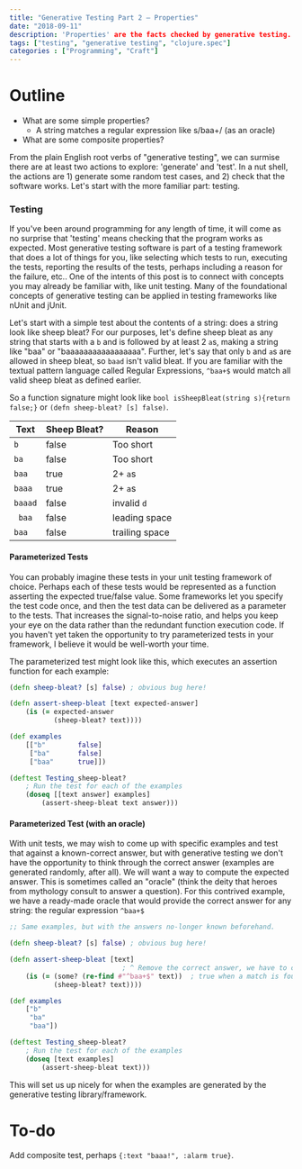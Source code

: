 ```yaml
---
title: "Generative Testing Part 2 – Properties"
date: "2018-09-11"
description: 'Properties' are the facts checked by generative testing.  We assert that some properties are true of our programs, and the testing library checks it for us.
tags: ["testing", "generative testing", "clojure.spec"]
categories : ["Programming", "Craft"]
---
```


# Outline

* What are some simple properties?
  * A string matches a regular expression like s/baa+/ (as an oracle)
* What are some composite properties?



From the plain English root verbs of "generative testing", we can surmise there are at least two actions to explore: 'generate' and 'test'.  In a nut shell, the actions are 1) generate some random test cases, and 2) check that the software works.  Let's start with the more familiar part: testing.


### Testing
If you've been around programming for any length of time, it will come as no surprise that 'testing' means checking that the program works as expected.  Most generative testing software is part of a testing framework that does a lot of things for you, like selecting which tests to run, executing the tests, reporting the results of the tests, perhaps including a reason for the failure, etc..  One of the intents of this post is to connect with concepts you may already be familiar with, like unit testing.  Many of the foundational concepts of generative testing can be applied in testing frameworks like nUnit and jUnit.

Let's start with a simple test about the contents of a string: does a string look like sheep bleat?  For our purposes, let's define sheep bleat as any string that starts with a `b` and is followed by at least 2 `a`s, making a string like "baa" or "baaaaaaaaaaaaaaaaa".  Further, let's say that only `b` and `a`s are allowed in sheep bleat, so `baad` isn't valid bleat.  If you are familiar with the textual pattern language called Regular Expressions, `^baa+$` would match all valid sheep bleat as defined earlier.

So a function signature might look like `bool isSheepBleat(string s){return false;}` or `(defn sheep-bleat? [s] false)`.

|Text      |Sheep Bleat?|Reason        |
|----------|------------|--------------|
|`b`       |false       |Too short     |
|`ba`      |false       |Too short     |
|`baa`     |true        |2+ `a`s       |
|`baaa`    |true        |2+ `a`s       |
|`baaad`   |false       |invalid `d`   |
|` baa`    |false       |leading space |
|`baa `    |false       |trailing space|

#### Parameterized Tests

You can probably imagine these tests in your unit testing framework of choice.  Perhaps each of these tests would be represented as a function asserting the expected true/false value.  Some frameworks let you specify the test code once, and then the test data can be delivered as a parameter to the tests.  That increases the signal-to-noise ratio, and helps you keep your eye on the data rather than the redundant function execution code.  If you haven't yet taken the opportunity to try parameterized tests in your framework, I believe it would be well-worth your time.


The parameterized test might look like this, which executes an assertion function for each example:

```clojure
(defn sheep-bleat? [s] false) ; obvious bug here!

(defn assert-sheep-bleat [text expected-answer]
	(is (= expected-answer
		   (sheep-bleat? text))))

(def examples 
	[["b"        false]
	 ["ba"       false]
	 ["baa"      true]])

(deftest Testing_sheep-bleat?
	; Run the test for each of the examples
	(doseq [[text answer] examples]
	 	(assert-sheep-bleat text answer)))
```

#### Parameterized Test (with an oracle)

With unit tests, we may wish to come up with specific examples and test that against a known-correct answer, but with generative testing we don't have the opportunity to think through the correct answer (examples are generated randomly, after all).  We will want a way to compute the expected answer.  This is sometimes called an "oracle" (think the deity that heroes from mythology consult to answer a question).  For this contrived example, we have a ready-made oracle that would provide the correct answer for any string: the regular expression `^baa+$`

```clojure
;; Same examples, but with the answers no-longer known beforehand.

(defn sheep-bleat? [s] false) ; obvious bug here!

(defn assert-sheep-bleat [text]
                            ; ^ Remove the correct answer, we have to compute it somehow 
	(is (= (some? (re-find #"^baa+$" text))  ; true when a match is found, false when nil is returned.
		   (sheep-bleat? text))))

(def examples 
	["b"  
	 "ba" 
	 "baa"])

(deftest Testing_sheep-bleat?
	; Run the test for each of the examples
	(doseq [text examples]
	 	(assert-sheep-bleat text)))
```

This will set us up nicely for when the examples are generated by the generative testing library/framework.


# To-do

Add composite test, perhaps `{:text "baaa!", :alarm true}`.